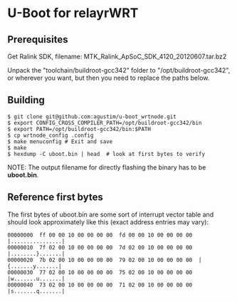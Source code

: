 U-Boot for relayrWRT
==================

Prerequisites
-------------

Get Ralink SDK, filename: MTK_Ralink_ApSoC_SDK_4120_20120607.tar.bz2

Unpack the "toolchain/buildroot-gcc342" folder to "/opt/buildroot-gcc342", or wherever you want, but then you need to replace the paths below.


Building
--------

	$ git clone git@github.com:agustim/u-boot_wrtnode.git
	$ export CONFIG_CROSS_COMPILER_PATH=/opt/buildroot-gcc342/bin 
	$ export PATH=/opt/buildroot-gcc342/bin:$PATH 
	$ cp wrtnode_config .config
	$ make menuconfig # Exit and save 
	$ make
	$ hexdump -C uboot.bin | head  # look at first bytes to verify

NOTE: The output filename for directly flashing the binary has to be **uboot.bin**.


Reference first bytes
---------------------

The first bytes of uboot.bin are some sort of interrupt vector table and should look approximately like this (exact address entries may vary):

	00000000  ff 00 00 10 00 00 00 00  fd 00 00 10 00 00 00 00  |................|
	00000010  7f 02 00 10 00 00 00 00  7d 02 00 10 00 00 00 00  |........}.......|
	00000020  7b 02 00 10 00 00 00 00  79 02 00 10 00 00 00 00  |{.......y.......|
	00000030  77 02 00 10 00 00 00 00  75 02 00 10 00 00 00 00  |w.......u.......|
	00000040  73 02 00 10 00 00 00 00  71 02 00 10 00 00 00 00  |s.......q.......|


